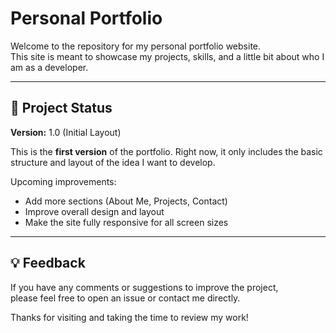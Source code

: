# Personal Portfolio

Welcome to the repository for my personal portfolio website.  
This site is meant to showcase my projects, skills, and a little bit about who I am as a developer.

---

## 🔧 Project Status

**Version:** 1.0 (Initial Layout)

This is the **first version** of the portfolio. Right now, it only includes the basic structure and layout of the idea I want to develop.

Upcoming improvements:

- Add more sections (About Me, Projects, Contact)
- Improve overall design and layout
- Make the site fully responsive for all screen sizes

---

## 💡 Feedback

If you have any comments or suggestions to improve the project,  
please feel free to open an issue or contact me directly.

Thanks for visiting and taking the time to review my work!

